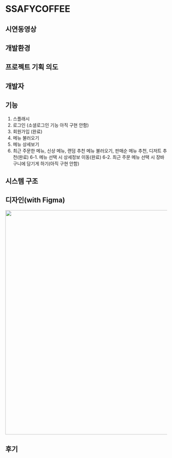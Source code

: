 # SSAFYCOFFEE

## 시연동영상

## 개발환경

## 프로젝트 기획 의도

## 개발자

## 기능
 1. 스플래시
 2. 로그인 (소셜로그인 기능 아직 구현 안함)
 3. 회원가입 (완료)
 4. 메뉴 불러오기
 5. 메뉴 상세보기
 6. 최근 주문한 메뉴, 신상 메뉴, 랜덤 추천 메뉴 불러오기, 판매순 메뉴 추천, 디저트 추천(완료)
 6-1. 메뉴 선택 시 상세정보 이동(완료)
 6-2. 최근 주문 메뉴 선택 시 장바구니에 담기게 하기(아직 구현 안함)

## 시스템 구조

## 디자인(with Figma)
<img src="https://user-images.githubusercontent.com/40493508/172805909-5b688508-12fc-49a1-b408-0e335a9fbc4d.png" width="1000" height="700">

## 후기
